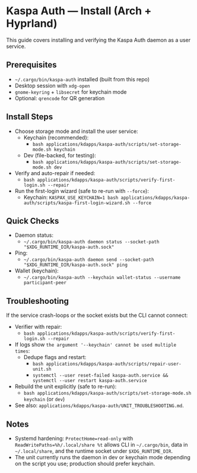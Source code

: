 # Kaspa Auth — Install (Arch + Hyprland)

This guide covers installing and verifying the Kaspa Auth daemon as a user service.

## Prerequisites
- `~/.cargo/bin/kaspa-auth` installed (built from this repo)
- Desktop session with `xdg-open`
- `gnome-keyring` + `libsecret` for keychain mode
- Optional: `qrencode` for QR generation

## Install Steps
- Choose storage mode and install the user service:
  - Keychain (recommended):
    - `bash applications/kdapps/kaspa-auth/scripts/set-storage-mode.sh keychain`
  - Dev (file-backed, for testing):
    - `bash applications/kdapps/kaspa-auth/scripts/set-storage-mode.sh dev`
- Verify and auto-repair if needed:
  - `bash applications/kdapps/kaspa-auth/scripts/verify-first-login.sh --repair`
- Run the first-login wizard (safe to re-run with `--force`):
  - Keychain: `KASPAX_USE_KEYCHAIN=1 bash applications/kdapps/kaspa-auth/scripts/kaspa-first-login-wizard.sh --force`

## Quick Checks
- Daemon status:
  - `~/.cargo/bin/kaspa-auth daemon status --socket-path "$XDG_RUNTIME_DIR/kaspa-auth.sock"`
- Ping:
  - `~/.cargo/bin/kaspa-auth daemon send --socket-path "$XDG_RUNTIME_DIR/kaspa-auth.sock" ping`
- Wallet (keychain):
  - `~/.cargo/bin/kaspa-auth --keychain wallet-status --username participant-peer`

## Troubleshooting
If the service crash-loops or the socket exists but the CLI cannot connect:

- Verifier with repair:
  - `bash applications/kdapps/kaspa-auth/scripts/verify-first-login.sh --repair`
- If logs show `the argument '--keychain' cannot be used multiple times`:
  - Dedupe flags and restart:
    - `bash applications/kdapps/kaspa-auth/scripts/repair-user-unit.sh`
    - `systemctl --user reset-failed kaspa-auth.service && systemctl --user restart kaspa-auth.service`
- Rebuild the unit explicitly (safe to re-run):
  - `bash applications/kdapps/kaspa-auth/scripts/set-storage-mode.sh keychain` (or `dev`)
- See also: `applications/kdapps/kaspa-auth/UNIT_TROUBLESHOOTING.md`.

## Notes
- Systemd hardening: `ProtectHome=read-only` with `ReadWritePaths=%h/.local/share %t` allows CLI in `~/.cargo/bin`, data in `~/.local/share`, and the runtime socket under `$XDG_RUNTIME_DIR`.
- The unit currently runs the daemon in dev or keychain mode depending on the script you use; production should prefer keychain.


